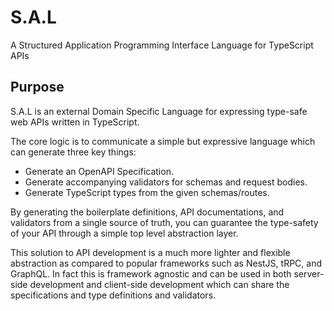 # S.A.L
A Structured Application Programming Interface Language for TypeScript APIs

## Purpose
S.A.L is an external Domain Specific Language for expressing type-safe web APIs written in TypeScript.

The core logic is to communicate a simple but expressive language which can generate three key things:
- Generate an OpenAPI Specification.
- Generate accompanying validators for schemas and request bodies.
- Generate TypeScript types from the given schemas/routes.

By generating the boilerplate definitions, API documentations, and validators from a single source of truth, you can guarantee the type-safety of your API through a simple top level abstraction layer.

This solution to API development is a much more lighter and flexible abstraction as compared to popular frameworks such as NestJS, tRPC, and GraphQL. In fact this is framework agnostic and can be used in both server-side development and client-side development which can share the specifications and type definitions and validators.

